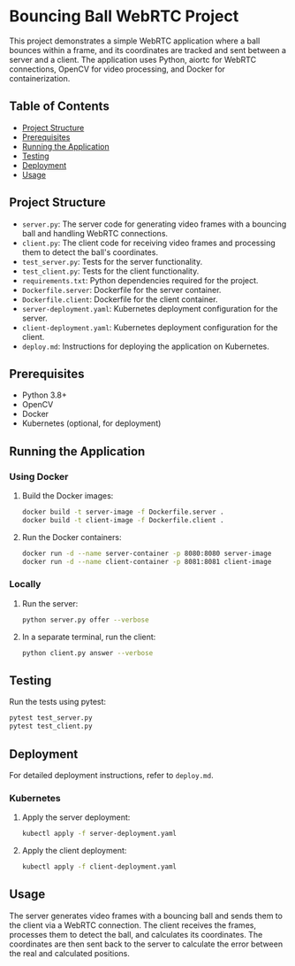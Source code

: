 # Bouncing Ball WebRTC Project

This project demonstrates a simple WebRTC application where a ball bounces within a frame, and its coordinates are tracked and sent between a server and a client. The application uses Python, aiortc for WebRTC connections, OpenCV for video processing, and Docker for containerization.

## Table of Contents

- [Project Structure](#project-structure)
- [Prerequisites](#prerequisites)
- [Running the Application](#running-the-application)
- [Testing](#testing)
- [Deployment](#deployment)
- [Usage](#usage)

## Project Structure

- `server.py`: The server code for generating video frames with a bouncing ball and handling WebRTC connections.
- `client.py`: The client code for receiving video frames and processing them to detect the ball's coordinates.
- `test_server.py`: Tests for the server functionality.
- `test_client.py`: Tests for the client functionality.
- `requirements.txt`: Python dependencies required for the project.
- `Dockerfile.server`: Dockerfile for the server container.
- `Dockerfile.client`: Dockerfile for the client container.
- `server-deployment.yaml`: Kubernetes deployment configuration for the server.
- `client-deployment.yaml`: Kubernetes deployment configuration for the client.
- `deploy.md`: Instructions for deploying the application on Kubernetes.

## Prerequisites

- Python 3.8+
- OpenCV
- Docker
- Kubernetes (optional, for deployment)

## Running the Application

### Using Docker

1. Build the Docker images:
    ```sh
    docker build -t server-image -f Dockerfile.server .
    docker build -t client-image -f Dockerfile.client .
    ```

2. Run the Docker containers:
    ```sh
    docker run -d --name server-container -p 8080:8080 server-image
    docker run -d --name client-container -p 8081:8081 client-image
    ```

### Locally

1. Run the server:
    ```sh
    python server.py offer --verbose
    ```

2. In a separate terminal, run the client:
    ```sh
    python client.py answer --verbose
    ```

## Testing

Run the tests using pytest:
```sh
pytest test_server.py
pytest test_client.py
```

## Deployment

For detailed deployment instructions, refer to `deploy.md`.

### Kubernetes

1. Apply the server deployment:
    ```sh
    kubectl apply -f server-deployment.yaml
    ```

2. Apply the client deployment:
    ```sh
    kubectl apply -f client-deployment.yaml
    ```

## Usage

The server generates video frames with a bouncing ball and sends them to the client via a WebRTC connection. The client receives the frames, processes them to detect the ball, and calculates its coordinates. The coordinates are then sent back to the server to calculate the error between the real and calculated positions.